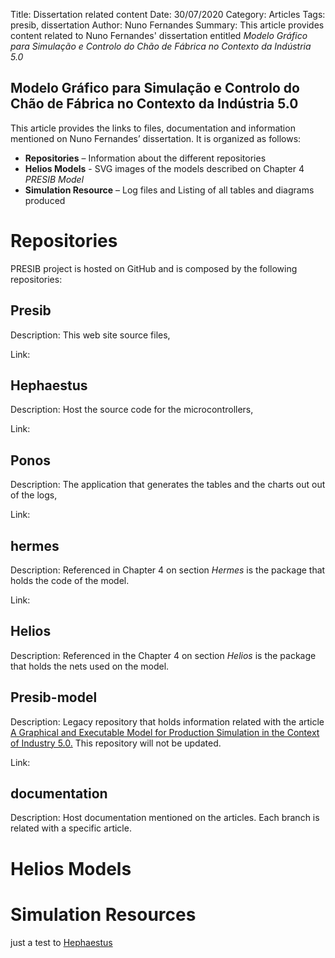 Title: Dissertation related content
Date: 30/07/2020
Category: Articles
Tags: presib, dissertation
Author: Nuno Fernandes
Summary: This article provides content related to Nuno Fernandes' dissertation entitled *Modelo Gráfico para Simulação e Controlo do Chão de Fábrica no Contexto da Indústria 5.0*

## Modelo Gráfico para Simulação e Controlo do Chão de Fábrica no Contexto da Indústria 5.0

This article provides the links to files, documentation and information mentioned on Nuno Fernandes’ dissertation. It is organized as follows: 

 

- **Repositories** – Information about the different repositories 
- **Helios Models** - SVG images of the models described on Chapter 4 *PRESIB Model* 
- **Simulation Resource** – Log files and Listing of all tables and diagrams produced 

 

# Repositories 

PRESIB project is hosted on GitHub and is composed by the following repositories: 

## Presib 

Description: This web site source files, 

Link:  

## <a id="indoc_hephaestus"></a>Hephaestus 

Description: Host the source code for the microcontrollers, 

Link:  

## Ponos 

Description: The application that generates the tables and the charts out out of the logs, 

Link: 

## hermes  

Description: Referenced in Chapter 4 on section *Hermes* is the package that holds the code of the model. 

Link:  

## Helios 

Description: Referenced in the Chapter 4 on section *Helios* is the package that holds the nets used on the model. 

## Presib-model 

Description: Legacy repository that holds information related with the article [A Graphical and Executable Model for Production Simulation in the Context of Industry 5.0.](https://ieeexplore.ieee.org/document/9831527) This repository will not be updated. 

Link: 

## documentation 

Description: Host documentation mentioned on the articles. Each branch is related with a specific article. 

 

# Helios Models 

 

# Simulation Resources 

just a test to [Hephaestus](#indoc_hephaestus)